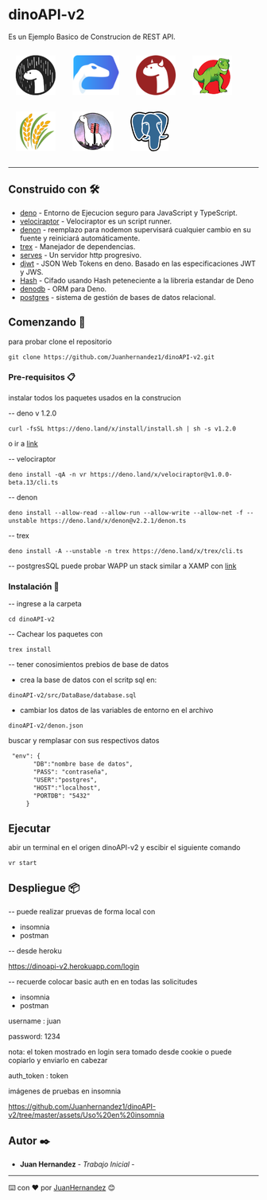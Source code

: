 # dinoAPI-v2

Es un Ejemplo Basico de Construcion de REST API.

[<img alt="deno" style="margin: 15px;" src="./assets/img/deno-logo.svg" height="80">](https://deno.land/)
[<img alt="velociraptor" style="margin: 15px;" src="./assets/img/velociraptor.svg" height="80" />](https://deno.land/x/velociraptor/)
[<img alt="denon" style="margin: 15px;" src="./assets/img/denon.svg" height="80" />](https://deno.land/x/denon/)
[<img alt="trex" style="margin: 15px;" src="./assets/img/trex.png" height="80" />](https://deno.land/x/trex/)
[<img alt="servest" style="margin: 15px;" src="./assets/img/servest.png" height="80" />](https://deno.land/x/servest/)
[<img alt="denodb" style="margin: 15px;" src="./assets/img/denodb.png" height="80" />](https://deno.land/x/denodb/)
[<img alt="postgres" style="margin: 15px;" src="./assets/img/Postgresql_elephant.svg.png" height="80" />](https://www.postgresql.org/)


---
## Construido con 🛠️

* [deno](https://deno.land/) - Entorno de Ejecucion seguro para JavaScript y TypeScript.
* [velociraptor](https://deno.land/x/velociraptor/) - Velociraptor es un script runner.
* [denon](https://deno.land/x/denon/) - reemplazo para nodemon supervisará cualquier cambio en su fuente y reiniciará automáticamente.
* [trex](https://deno.land/x/trex/) - Manejador de dependencias.
* [serves](https://deno.land/x/servest/) - Un servidor http progresivo.
* [djwt](https://deno.land/x/djwt/) - JSON Web Tokens en deno. Basado en las especificaciones JWT y JWS.
* [Hash](https://deno.land/std/hash/mod.ts) - Cifado usando Hash peteneciente a la libreria estandar de Deno
* [denodb](https://deno.land/x/denodb/) - ORM para Deno.
* [postgres](https://www.postgresql.org/) - sistema de gestión de bases de datos relacional. 


## Comenzando 🚀

para probar clone el repositorio

```
git clone https://github.com/Juanhernandez1/dinoAPI-v2.git
```


### Pre-requisitos 📋

instalar todos los paquetes usados en la construcion

-- deno v 1.2.0
```
curl -fsSL https://deno.land/x/install/install.sh | sh -s v1.2.0
```
o ir a [link](https://github.com/denoland/deno_install#install-specific-version/)

-- velociraptor 
```
deno install -qA -n vr https://deno.land/x/velociraptor@v1.0.0-beta.13/cli.ts
```

-- denon 
```
deno install --allow-read --allow-run --allow-write --allow-net -f --unstable https://deno.land/x/denon@v2.2.1/denon.ts
```

-- trex 
```
deno install -A --unstable -n trex https://deno.land/x/trex/cli.ts
```
-- postgresSQL
puede probar WAPP un stack similar a XAMP con [link](https://bitnami.com/stack/wapp/installer/)

### Instalación 🔧

-- ingrese a la carpeta 

```
cd dinoAPI-v2
```

-- Cachear los paquetes con

```
trex install
```

-- tener conosimientos prebios de base de datos
 - crea la base de datos con el scritp sql en: 
 ```
 dinoAPI-v2/src/DataBase/database.sql
 ```
 - cambiar los datos de las variables de entorno en el archivo 
 ```
 dinoAPI-v2/denon.json
 ```    
 buscar y remplasar con sus respectivos datos
 ```
  "env": {
        "DB":"nombre base de datos",
        "PASS": "contraseña",
        "USER":"postgres",
        "HOST":"localhost",
        "PORTDB": "5432"
      }
 ```    


## Ejecutar

abir un terminal en el origen dinoAPI-v2 y escibir el siguiente comando
```
vr start
```

## Despliegue 📦
-- puede realizar pruevas de forma local con 
 - insomnia
 - postman

-- desde heroku

https://dinoapi-v2.herokuapp.com/login 

-- recuerde colocar basic auth en en todas las solicitudes  
 - insomnia
 - postman

 username : juan

 password: 1234

nota: 
el token mostrado en login sera tomado desde cookie o puede copiarlo y enviarlo en cabezar  

auth_token : token

imágenes de pruebas en insomnia

https://github.com/Juanhernandez1/dinoAPI-v2/tree/master/assets/Uso%20en%20insomnia

## Autor ✒️

* **Juan Hernandez** - *Trabajo Inicial* - 



---
⌨️ con ❤️ por [JuanHernandez](https://github.com/Juanhernandez1) 😊
